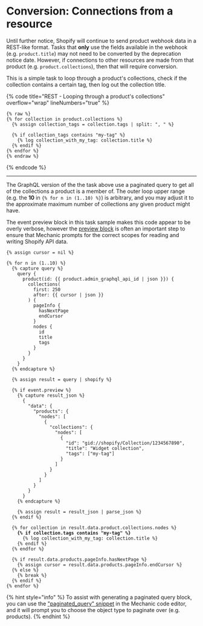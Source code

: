 # Conversion: Connections from a resource

Until further notice, Shopify will continue to send product webhook data in a REST-like format. Tasks that **only** use the fields available in the webhook (e.g. `product.title`) may not need to be converted by the deprecation notice date. However, if connections to other resources are made from that product (e.g. `product.collections`), then that will require conversion.

This is a simple task to loop through a product's collections, check if the collection contains a certain tag, then log out the collection title.

{% code title="REST - Looping through a product's collections" overflow="wrap" lineNumbers="true" %}
```liquid
{% raw %}
{% for collection in product.collections %}
  {% assign collection_tags = collection.tags | split: ", " %}

  {% if collection_tags contains "my-tag" %}
    {% log collection_with_my_tag: collection.title %}
  {% endif %}
{% endfor %}
{% endraw %}
```
{% endcode %}

***

The GraphQL version of the the task above use a paginated query to get all of the collections a product  is a member of. The outer loop upper range (e.g. the **10** in `{% for n in (1..10) %}`) is arbitrary, and you may adjust it to the approximate maximum number of collections any given product might have.

The event preview block in this task sample makes this code appear to be overly verbose, however the [preview block](../../core/tasks/previews/stub-data.md#stubbing-graphql-data) is often an important step to ensure that Mechanic prompts for the correct scopes for reading and writing Shopify API data.

<pre class="language-liquid" data-title="GraphQL - Querying a product&#x27;s collections with pagination" data-overflow="wrap" data-line-numbers><code class="lang-liquid">{% assign cursor = nil %}

{% for n in (1..10) %}
  {% capture query %}
    query {
      product(id: {{ product.admin_graphql_api_id | json }}) {
        collections(
          first: 250
          after: {{ cursor | json }}
        ) {
          pageInfo {
            hasNextPage
            endCursor
          }
          nodes {
            id
            title
            tags
          }
        }
      }
    }
  {% endcapture %}

  {% assign result = query | shopify %}

  {% if event.preview %}
    {% capture result_json %}
      {
        "data": {
          "products": {
            "nodes": [
              {
                "collections": {
                  "nodes": [
                    {
                      "id": "gid://shopify/Collection/1234567890",
                      "title": "Widget collection",
                      "tags": ["my-tag"]
                    }
                  ]
                }
              }
            ]
          }
        }
      }
    {% endcapture %}

    {% assign result = result_json | parse_json %}
  {% endif %}

  {% for collection in result.data.product.collections.nodes %}
<strong>    {% if collection.tags contains "my-tag" %}
</strong>      {% log collection_with_my_tag: collection.title %}
    {% endif %}
  {% endfor %}

  {% if result.data.products.pageInfo.hasNextPage %}
    {% assign cursor = result.data.products.pageInfo.endCursor %}
  {% else %}
    {% break %}
  {% endif %}
{% endfor %}
</code></pre>

{% hint style="info" %}
To assist with generating a paginated query block, you can use the ["paginated\_query" snippet](../../platform/liquid/mechanic-code-snippets.md#paginated\_query) in the Mechanic code editor, and it will prompt you to choose the object type to paginate over (e.g. products).
{% endhint %}
